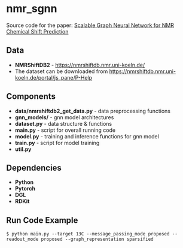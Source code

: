 # nmr_sgnn
Source code for the paper: [Scalable Graph Neural Network for NMR Chemical Shift Prediction](https://doi.org/10.1039/D2CP04542G)

## Data
- **NMRShiftDB2** - https://nmrshiftdb.nmr.uni-koeln.de/
- The dataset can be downloaded from https://nmrshiftdb.nmr.uni-koeln.de/portal/js_pane/P-Help

## Components
- **data/nmrshiftdb2_get_data.py** - data preprocessing functions
- **gnn_models/** - gnn model architectures
- **dataset.py** - data structure & functions
- **main.py** - script for overall running code
- **model.py** - training and inference functions for gnn model
- **train.py** - script for model training
- **util.py**

## Dependencies
- **Python**
- **Pytorch**
- **DGL**
- **RDKit**

## Run Code Example
```shell
$ python main.py --target 13C --message_passing_mode proposed --readout_mode proposed --graph_representation sparsified
```
